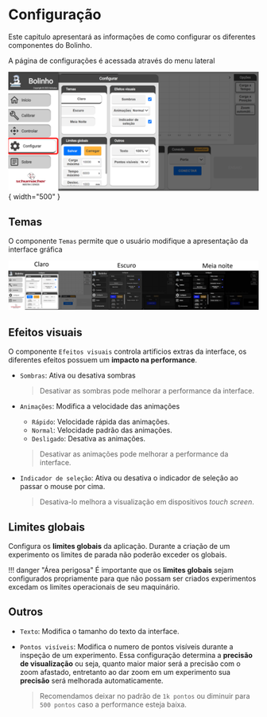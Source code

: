<!--
 Copyright (C) 2023 Hefestus
 
 This file is part of Bolinho.
 
 Bolinho is free software: you can redistribute it and/or modify
 it under the terms of the GNU General Public License as published by
 the Free Software Foundation, either version 3 of the License, or
 (at your option) any later version.
 
 Bolinho is distributed in the hope that it will be useful,
 but WITHOUT ANY WARRANTY; without even the implied warranty of
 MERCHANTABILITY or FITNESS FOR A PARTICULAR PURPOSE.  See the
 GNU General Public License for more details.
 
 You should have received a copy of the GNU General Public License
 along with Bolinho.  If not, see <http://www.gnu.org/licenses/>.
-->

# Configuração

Este capitulo apresentará as informações de como configurar os diferentes componentes do Bolinho.


A página de configurações é acessada através do menu lateral

![Alt text](image-13.png){ width="500" }

## Temas

O componente `Temas` permite que o usuário modifique a apresentação da interface gráfica

![Alt text](image-14.png)

## Efeitos visuais

O componente `Efeitos visuais` controla artificios extras da interface, os diferentes efeitos possuem um **impacto na performance**.

* `Sombras`: Ativa ou desativa sombras
    
    > Desativar as sombras pode melhorar a performance da interface.

* `Animações`: Modifica a velocidade das animações
    * `Rápido`: Velocidade rápida das animações.
    * `Normal`: Velocidade padrão das animações.
    * `Desligado`: Desativa as animações.
    > Desativar as animações pode melhorar a performance da interface.

* `Indicador de seleção`: Ativa ou desativa o indicador de seleção ao passar o mouse por cima.
    
    > Desativa-lo melhora a visualização em dispositivos *touch screen*.

## Limites globais

Configura os **limites globais** da aplicação. Durante a criação de um experimento os limites de parada não poderão exceder os globais.

!!! danger "Área perigosa"
    É importante que os **limites globais** sejam configurados propriamente para que não possam ser criados experimentos excedam os limites operacionais de seu maquinário.

## Outros
* `Texto`: Modifica o tamanho do texto da interface.

* `Pontos visíveis`: Modifica o numero de pontos visíveis durante a inspeção de um experimento. Essa configuração determina a **precisão de visualização** ou seja, quanto maior maior será a precisão com o zoom afastado, entretanto ao dar zoom em um experimento sua **precisão** será melhorada automaticamente.

    > Recomendamos deixar no padrão de ``1k pontos`` ou diminuir para ``500 pontos`` caso a performance esteja baixa.